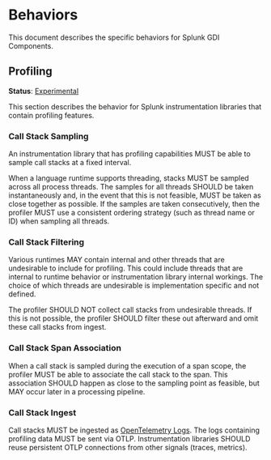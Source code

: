 # Behaviors

This document describes the specific behaviors for Splunk GDI Components.

## Profiling

**Status**: [Experimental](../README.md#versioning-and-status-of-the-specification)

This section describes the behavior for Splunk
instrumentation libraries that contain profiling features.

### Call Stack Sampling

An instrumentation library that has profiling capabilities MUST be able to
sample call stacks at a fixed interval.

When a language runtime supports threading, stacks MUST be sampled across all
process threads. The samples for all threads SHOULD be taken instantaneously
and, in the event that this is not feasible, MUST be taken as close together as
possible. If the samples are taken consecutively, then the profiler MUST use a
consistent ordering strategy (such as thread name or ID) when sampling all
threads.

### Call Stack Filtering

Various runtimes MAY contain internal and other threads that are undesirable to
include for profiling. This could include threads that are internal to runtime
behavior or instrumentation library internal workings. The choice of which
threads are undesirable is implementation specific and not defined.

The profiler SHOULD NOT collect call stacks from undesirable threads. If this
is not possible, the profiler SHOULD filter these out afterward and omit these
call stacks from ingest.

### Call Stack Span Association

When a call stack is sampled during the execution of a span scope, the profiler
MUST be able to associate the call stack to the span. This association SHOULD
happen as close to the sampling point as feasible, but MAY occur later in a
processing pipeline.

### Call Stack Ingest

Call stacks MUST be ingested as [OpenTelemetry
Logs](https://github.com/open-telemetry/opentelemetry-specification/tree/main/specification/logs).
The logs containing profiling data MUST be sent via OTLP. Instrumentation
libraries SHOULD reuse persistent OTLP connections from other signals (traces,
metrics).
